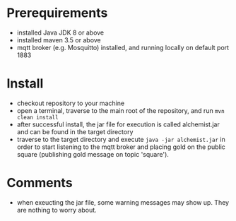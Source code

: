 # Prerequirements

- installed Java JDK 8 or above
- installed maven 3.5 or above
- mqtt broker (e.g. Mosquitto) installed, and running locally on default port 1883

# Install

- checkout repository to your machine
- open a terminal, traverse to the main root of the repository, and run ```mvn clean install```
- after successful install, the jar file for execution is called alchemist.jar and can be found in the target directory
- traverse to the target directory and execute ```java -jar alchemist.jar``` in order to start listening to the mqtt broker and placing gold on the public square (publishing gold message on topic 'square').

# Comments

- when exeucting the jar file, some warning messages may show up. They are nothing to worry about.
